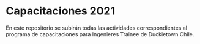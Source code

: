# Capacitaciones 2021

En este repositorio se subirán todas las actividades correspondientes al programa de capacitaciones para Ingenieres Trainee de Duckietown Chile.
